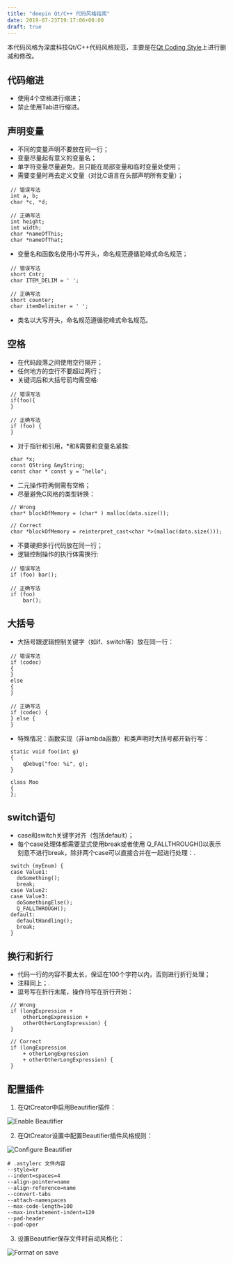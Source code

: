 ```yaml
---
title: "deepin Qt/C++ 代码风格指南"
date: 2019-07-23T19:17:06+08:00
draft: true
---
```


本代码风格为深度科技Qt/C++代码风格规范，主要是在[Qt Coding Style](https://wiki.qt.io/Qt_Coding_Style)上进行删减和修改。

## 代码缩进

- 使用4个空格进行缩进；
- 禁止使用Tab进行缩进。

## 声明变量

- 不同的变量声明不要放在同一行；
- 变量尽量起有意义的变量名；
- 单字符变量尽量避免，且只能在局部变量和临时变量处使用；
- 需要变量时再去定义变量（对比C语言在头部声明所有变量）；

```
 // 错误写法
 int a, b;
 char *c, *d;

 // 正确写法
 int height;
 int width;
 char *nameOfThis;
 char *nameOfThat;
```

- 变量名和函数名使用小写开头，命名规范遵循驼峰式命名规范；

```
 // 错误写法
 short Cntr;
 char ITEM_DELIM = ' ';

 // 正确写法
 short counter;
 char itemDelimiter = ' ';
```

- 类名以大写开头，命名规范遵循驼峰式命名规范。

## 空格

- 在代码段落之间使用空行隔开；
- 任何地方的空行不要超过两行；
- 关键词后和大括号前均需空格:

```
 // 错误写法
 if(foo){
 }

 // 正确写法
 if (foo) {
 }
```

- 对于指针和引用，*和&需要和变量名紧挨:

```
 char *x;
 const QString &myString;
 const char * const y = "hello";
```

- 二元操作符两侧需有空格；
- 尽量避免C风格的类型转换：

```
 // Wrong
 char* blockOfMemory = (char* ) malloc(data.size());

 // Correct
 char *blockOfMemory = reinterpret_cast<char *>(malloc(data.size()));
```

- 不要硬把多行代码放在同一行；
- 逻辑控制操作的执行体需换行:

```
 // 错误写法
 if (foo) bar();

 // 正确写法
 if (foo)
     bar();
```

## 大括号

- 大括号跟逻辑控制关键字（如if、switch等）放在同一行：

```
 // 错误写法
 if (codec)
 {
 }
 else
 {
 }

 // 正确写法
 if (codec) {
 } else {
 }
```

- 特殊情况：函数实现（非lambda函数）和类声明时大括号都开新行写：

```
 static void foo(int g)
 {
     qDebug("foo: %i", g);
 }

 class Moo
 {
 };
```

## switch语句

- case和switch关键字对齐（包括default）；
- 每个case处理体都需要显式使用break或者使用 Q_FALLTHROUGH()以表示刻意不进行break，除非两个case可以直接合并在一起进行处理：.

```
 switch (myEnum) {
 case Value1:
   doSomething();
   break;
 case Value2:
 case Value3:
   doSomethingElse();
   Q_FALLTHROUGH();
 default:
   defaultHandling();
   break;
 }
```

## 换行和折行

- 代码一行的内容不要太长，保证在100个字符以内，否则进行折行处理；
- 注释同上；.
- 逗号写在折行末尾，操作符写在折行开始：

```
 // Wrong
 if (longExpression +
     otherLongExpression +
     otherOtherLongExpression) {
 }

 // Correct
 if (longExpression
     + otherLongExpression
     + otherOtherLongExpression) {
 }
```

## 配置插件

1. 在QtCreator中启用Beautifier插件：

![Enable Beautifier](//img/2019/07/enable-beautifier.png)

2. 在QtCreator设置中配置Beautifier插件风格规则：

![Configure Beautifier](//img/2019/07/enable-beautifier-configuration.png)

```
# .astylerc 文件内容
--style=kr 
--indent=spaces=4 
--align-pointer=name 
--align-reference=name 
--convert-tabs 
--attach-namespaces
--max-code-length=100 
--max-instatement-indent=120 
--pad-header
--pad-oper
```
3. 设置Beautifier保存文件时自动风格化：

![Format on save](//img/2019/07/enable-format-on-save.png)